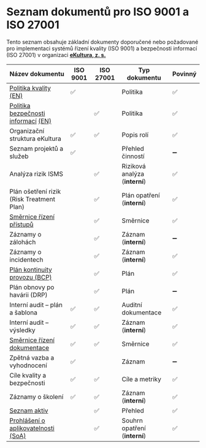 # Seznam dokumentů pro ISO 9001 a ISO 27001

Tento seznam obsahuje základní dokumenty doporučené nebo požadované pro implementaci systémů řízení kvality (ISO 9001) a bezpečnosti informací (ISO 27001) v organizaci **[eKultura, z. s.](https://ekultura.eu)**

| Název dokumentu | ISO 9001 | ISO 27001 | Typ dokumentu | Povinný |
|----------------|----------|------------|----------------|----------|
| [Politika kvality](/politika/politika-kvality.md) [(EN)](politika/en/quality-policy.md) | ✅ |  | Politika | ✅ |
| [Politika bezpečnosti informací](/politika/politika-bezpecnosti-informaci.md) [(EN)](/politika/en/information-security-policy.md) |  | ✅ | Politika | ✅ |
| Organizační struktura eKultura | ✅ | ✅ | Popis rolí | ✅ |
| Seznam projektů a služeb | ✅ |  | Přehled činností | ➖ |
| Analýza rizik ISMS |  | ✅ | Riziková analýza (**interní**) | ✅ |
| Plán ošetření rizik (Risk Treatment Plan) |  | ✅ | Plán opatření (**interní**)| ✅ |
|[Směrnice řízení přístupů](/smernice/smernice-rizeni-pristupu.md) |  | ✅ | Směrnice | ✅ |
| Záznamy o zálohách |  | ✅ | Záznam (**interní**) | ➖ |
| Záznamy o incidentech |  | ✅ | Záznam (**interní**) | ✅ |
| [Plán kontinuity provozu (BCP)](/plany/plan-kontinuity-provozu-bcp.md) |  | ✅ | Plán | ✅ |
| Plán obnovy po havárii (DRP) |  | ✅ | Plán | ➖ |
| Interní audit – plán a šablona | ✅ | ✅ | Auditní dokumentace | ✅ |
| Interní audit – výsledky | ✅ | ✅ | Záznam (**interní**) | ✅ |
| [Směrnice řízení dokumentace](smernice/smernice-rizeni-dokumentace.md) | ✅ | ✅ | Směrnice | ✅ |
| Zpětná vazba a vyhodnocení | ✅ |  | Záznam | ➖ |
| Cíle kvality a bezpečnosti | ✅ | ✅ | Cíle a metriky | ✅ |
| Záznamy o školení | ✅ | ✅ | Záznam (**interní**) | ✅ |
| [Seznam aktiv](seznam-aktiv.md) |  | ✅ | Přehled | ✅ |
| [Prohlášení o aplikovatelnosti (SoA)](prohlaseni-o-aplikovatelnosti-soa.md) |  | ✅ | Souhrn opatření (**interní**) | ✅ |
